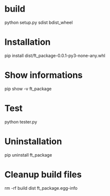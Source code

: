 # build

python setup.py sdist bdist_wheel

# Installation

pip install dist/ft_package-0.0.1-py3-none-any.whl

# Show informations

pip show -v ft_package

# Test

python tester.py

# Uninstallation

pip uninstall ft_package

# Cleanup build files

rm -rf build dist ft_package.egg-info
